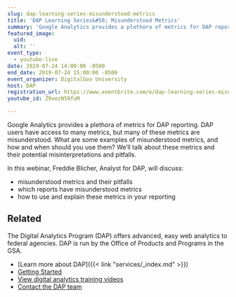 ```yaml
---
slug: dap-learning-series-misunderstood-metrics
title: 'DAP Learning Series&#58; Misunderstood Metrics'
summary: 'Google Analytics provides a plethora of metrics for DAP reporting&#46; DAP users have access to many metrics, but many of these metrics are misunderstood&#46; What are some examples of misunderstood metrics, and how and when should you use them&#63; We’ll talk about these metrics and their potential misinterpretations and pitfalls&#46;'
featured_image:
  uid:
  alt: ''
event_type:
  - youtube-live
date: 2019-07-24 14:00:00 -0500
end_date: 2019-07-24 15:00:00 -0500
event_organizer: DigitalGov University
host: DAP
registration_url: https://www.eventbrite.com/e/dap-learning-series-misunderstood-metrics-registration-59346956344
youtube_id: Z9vezN59fuM

---
```


Google Analytics provides a plethora of metrics for DAP reporting. DAP users have access to many metrics, but many of these metrics are misunderstood. What are some examples of misunderstood metrics, and how and when should you use them? We’ll talk about these metrics and their potential misinterpretations and pitfalls.

In this webinar, Freddie Blicher, Analyst for DAP, will discuss:

- misunderstood metrics and their pitfalls
- which reports have misunderstood metrics
- how to use and explain these metrics in your reporting


## Related

The Digital Analytics Program (DAP) offers advanced, easy web analytics to federal agencies. DAP is run by the Office of Products and Programs in the GSA.

- [Learn more about DAP]({{< link "services/_index.md" >}})
- [Getting Started](https://github.com/digital-analytics-program/gov-wide-code)
- [View digital analytics training videos](https://www.youtube.com/playlist?list=PLd9b-GuOJ3nFwlyvLFUtmDpYFKezhot8P)
- [Contact the DAP team](mailto:dap@support.digitalgov.gov)
